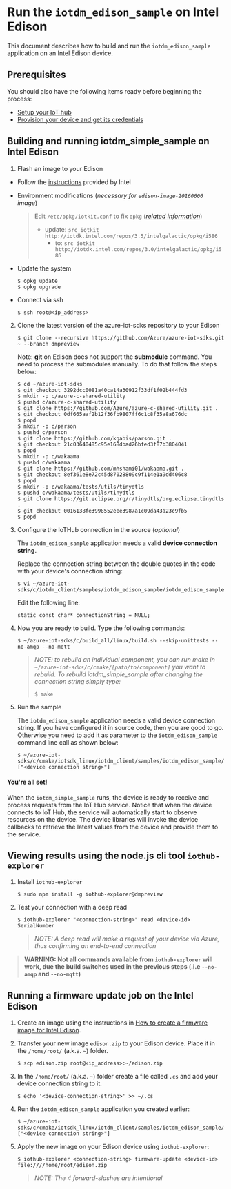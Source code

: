 # Run the `iotdm_edison_sample` on Intel Edison

This document describes how to build and run the `iotdm_edison_sample` application on an Intel Edison device.

## Prerequisites

You should also have the following items ready before beginning the process:

-   [Setup your IoT hub]
-   [Provision your device and get its credentials]


## Building and running iotdm\_simple\_sample on Intel Edison

1.  Flash an image to your Edison

  - Follow the [instructions][1] provided by Intel
  - Environment modifications (*necessary for `edison-image-20160606` image*)
  
    > Edit `/etc/opkg/iotkit.conf` to fix `opkg` ([*related information*][2])
    >  - update: `src iotkit http://iotdk.intel.com/repos/3.5/intelgalactic/opkg/i586`
    >    - to: `src iotkit http://iotdk.intel.com/repos/3.0/intelgalactic/opkg/i586`
  - Update the system
  
    ```
    $ opkg update
    $ opkg upgrade
    ```
  - Connect via ssh
  
    ```
    $ ssh root@<ip_address>
    ```

2.  Clone the latest version of the azure-iot-sdks repository to your Edison

    ```
    $ git clone --recursive https://github.com/Azure/azure-iot-sdks.git ~ --branch dmpreview
    ```

    Note: **git** on Edison does not support the **submodule** command. You need to process the submodules manually. To do that follow the steps below:

    ```
    $ cd ~/azure-iot-sdks
    $ git checkout 3292dcc0081a40ca14a30912f33df1f02b444fd3
    $ mkdir -p c/azure-c-shared-utility
    $ pushd c/azure-c-shared-utility
    $ git clone https://github.com/Azure/azure-c-shared-utility.git .
    $ git checkout 0df665aaf2b12f36fb9807ff6c1c8f35a8a676dc
    $ popd
    $ mkdir -p c/parson
    $ pushd c/parson
    $ git clone https://github.com/kgabis/parson.git .
    $ git checkout 21c03640485c95e168dbad26bfed3f87b3804041
    $ popd
    $ mkdir -p c/wakaama
    $ pushd c/wakaama
    $ git clone https://github.com/mhshami01/wakaama.git .
    $ git checkout 8ef361e8e72c45d87028809c9f114e1a9dd406c8
    $ popd
    $ mkdir -p c/wakaama/tests/utils/tinydtls
    $ pushd c/wakaama/tests/utils/tinydtls
    $ git clone https://git.eclipse.org/r/tinydtls/org.eclipse.tinydtls .
    $ git checkout 0016138fe3998552eee3987a1c09da43a23c9fb5
    $ popd
    ```

3.  Configure the IoTHub connection in the source (*optional*)

    The `iotdm_edison_sample` application needs a valid **device connection string**.

    Replace the connection string between the double quotes in the code with your device's connection string:
    ```
    $ vi ~/azure-iot-sdks/c/iotdm_client/samples/iotdm_edison_sample/iotdm_edison_sample.c
    ```
    Edit the following line:
    ```
    static const char* connectionString = NULL;
    ```

4.  Now you are ready to build. Type the following commands:

    ```
    $ ~/azure-iot-sdks/c/build_all/linux/build.sh --skip-unittests --no-amqp --no-mqtt
    ```

    > *NOTE: to rebuild an individual component, you can run make in `~/azure-iot-sdks/c/cmake/[path/to/component]` you want to rebuild. To rebuild iotdm_simple_sample after changing the connection string simply type:*
    >
    > ```
    > $ make
    > ```    
5.  Run the sample

    The `iotdm_edison_sample` application needs a valid device connection string. If you have configured it in source code, then you are good to go. Otherwise you need to add it as parameter to the `iotdm_edison_sample` command line call as shown below:

    ```
    $ ~/azure-iot-sdks/c/cmake/iotsdk_linux/iotdm_client/samples/iotdm_edison_sample/iotdm_edison_sample ["<device connection string>"]
    ```

#### You're all set!
When the `iotdm_simple_sample` runs, the device is ready to receive and process requests from the IoT Hub service. Notice that when the device connects to IoT Hub, the service will automatically start to observe resources on the device. The device libraries will invoke the device callbacks to retrieve the latest values from the device and provide them to the service.


## Viewing results using the node.js cli tool `iothub-explorer`

1. Install `iothub-explorer`

    ```
    $ sudo npm install -g iothub-explorer@dmpreview
    ```
2. Test your connection with a deep read

    ```
    $ iothub-explorer "<connection-string>" read <device-id> SerialNumber
    ```
    > *NOTE: A deep read will make a request of your device via Azure, thus confirming an end-to-end connection*

> **WARNING: Not all commands available from `iothub-explorer` will work, due the build switches used in the previous steps (.i.e `--no-amqp` and `--no-mqtt`)**

## Running a firmware update job on the Intel Edison

1.  Create an image using the instructions in [How to create a firmware image for Intel Edison](https://github.com/Azure/azure-iot-sdks/blob/dmpreview/c/iotdm_client/samples/iotdm_edison_sample/how_to_create_an_image_for_Intel_Edison.md).

2.  Transfer your new image `edison.zip` to your Edison device. Place it in the `/home/root/` (a.k.a. `~`) folder.
  
    ```
    $ scp edison.zip root@<ip_address>:~/edison.zip
    ```
3.  In the `/home/root/` (a.k.a. `~`) folder create a file called `.cs` and add your device connection string to it.
  
    ```
    $ echo '<device-connection-string>' >> ~/.cs
    ```
4.  Run the `iotdm_edison_sample` application you created earlier:

    ```
    $ ~/azure-iot-sdks/c/cmake/iotsdk_linux/iotdm_client/samples/iotdm_edison_sample/iotdm_edison_sample ["<device connection string>"]
    ```    
5. Apply the new image on your Edison device using `iothub-explorer`:

    ```
    $ iothub-explorer <connection-string> firmware-update <device-id> file:////home/root/edison.zip
    ```
    > *NOTE: The 4 forward-slashes are intentional*


[Setup your IoT hub]: https://github.com/Azure/azure-iot-sdks/blob/master/doc/setup_iothub.md
[Provision your device and get its credentials]: https://github.com/Azure/azure-iot-sdks/blob/master/doc/manage_iot_hub.md
[1]: https://software.intel.com/en-us/iot/hardware/edison
[2]: https://communities.intel.com/thread/103298
